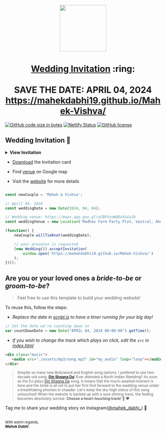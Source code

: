 
<p align="center"><a href="https://mahekdabhi19.github.io/Mahek-Vishva/"><img src="./assets/wedding.gif" width="150px" height="150px"/></a></p>
<h1 align="center"><a href="https://mahekdabhi19.github.io/Mahek-Vishva/">Wedding Invitation</a> :ring: <br> <br> SAVE THE DATE: APRIL 04, 2024 <br> <a href="https://mahekdabhi19.github.io/Mahek-Vishva/">https://mahekdabhi19.github.io/Mahek-Vishva/</a></h1>

[![GitHub code size in bytes](https://img.shields.io/github/languages/code-size/vinitshahdeo/Wedding-Invitation?logo=github)](https://mahekdabhi19.github.io/Mahek-Vishva/) [![Netlify Status](https://api.netlify.com/0api/v1/badges/e945f101-f434-45e6-8c33-df855c6b2082/deploy-status)](https://app.netlify.com/sites/sonali/deploys) [![GitHub license](https://img.shields.io/github/license/vinitshahdeo/Wedding-Invitation?logo=github)](https://github.com/vinitshahdeo/Wedding-Invitation)

## Wedding Invitation :ring:

<details>
  <summary><strong>View Invitation</strong></summary>
  <a href="https://mahekdabhi19.github.io/Mahek-Vishva/"><img src="./assets/img/sonali.jpeg" /></a>
</details>

- [Download](https://github.com/MahekDabhi19/Mahek-Vishva/raw/067e32ee3299e4f4e6279a95d51be976d439ed8f/invitation/Mahek%20%26%20Vishva%20Marriage%20Invitation.pdf) the Invitation card

- Find [venue](https://maps.app.goo.gl/oCBFhzoWUDxXsGu19) on Google map

- Visit the [website](https://mahekdabhi19.github.io/Mahek-Vishva/) for more details

```js

const newCouple = 'Mahek & Vishva';

// April 04, 2024
const weddingDate = new Date(2024, 04, 04);

// Wedding venue: https://maps.app.goo.gl/oCBFhzoWUDxXsGu19
const weddingVenue = new Location('Madhav Farm Party Plot, Vastral, Ahmedabad');

(function() {
    newCouple.willTieKnot(weddingDate);

    // your presence is requested
    (new Wedding()).acceptInvitation(
        window.open('https://mahekdabhi19.github.io/Mahek-Vishva/')
    );
})();


```

## Are you or your loved ones a *bride-to-be* or *groom-to-be*? 
> Feel free to use this template to build your wedding website!

To reuse this, follow the steps:

- *Replace the date in [script.js](https://github.com/MahekDabhi19/Mahek-Vishva/blob/main/js/script.js#L29) to have a timer running for your big day!*

```js
// Set the date we're counting down to
var countDownDate = new Date("APRIL 04, 2024 00:00:00").getTime();
```

- *If you wish to change the track which plays on click, edit the `src` in [index.html](https://github.com/MahekDabhi19/Mahek-Vishva/blob/main/index.html#L69)*

```html
<div class="music">
   <audio src="./assets/mp3/song.mp3" id="my_audio" loop="loop"></audio> 
</div>
```

> <sup>Despite so many new Bollywood and English song options, I prefered to use two-decade-old song, **[Din Shagna Da](https://youtu.be/X0MDALpV29s)**! Ever attended a North Indian Wedding? As soon as the DJ plays [Din Shagna Da](https://youtu.be/Mj4eK5YViCs) song, it means that the much-awaited moment is here and the bride is all set to put her first foot forward to the wedding venue under a breathtaking phoolon ki chaadar. Let's keep the sky-high status of this song untouched! When the website is backed up with a soul-stirring track, the feeling becomes absolutely surreal. **Choose a heart-touching track!** :musical_note: :heart: </sup>

Tag me to share your wedding story on Instagram([@mahek_dabhi_](https://www.instagram.com/mahek_dabhi_/?hl=en)) :yellow_heart:

<br><sup><i>With warm regards,<br>
**Mahek Dabhi**<i></sup><br>
